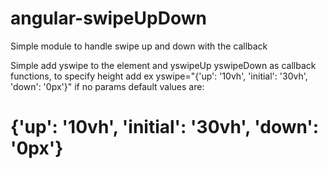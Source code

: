# angular-swipeUpDown

Simple module to handle swipe up and down with the callback

Simple add yswipe to the element and yswipeUp yswipeDown as callback functions,
to specify height add ex yswipe="{'up': '10vh', 'initial': '30vh', 'down': '0px'}"
if no params default values are:
# {'up': '10vh', 'initial': '30vh', 'down': '0px'}
